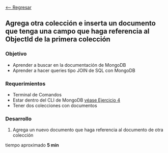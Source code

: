 [<-- Regresar](..)

## Agrega otra colección e inserta un documento que tenga una campo que haga referencia al ObjectId de la primera colección

### Objetivo

- Aprender a buscar en la documentación de MongoDB
- Aprender a hacer queries tipo JOIN de SQL con MongoDB

### Requerimientos

- Terminal de Comandos
- Estar dentro del CLI de MongoDB [véase Ejercicio 4](../Ejercicio-04/)
- Tener dos colecciones con documentos


### Desarrollo

1. Agrega un nuevo documento que haga referencia al documento de otra colección 



tiempo aproximado **5 min**